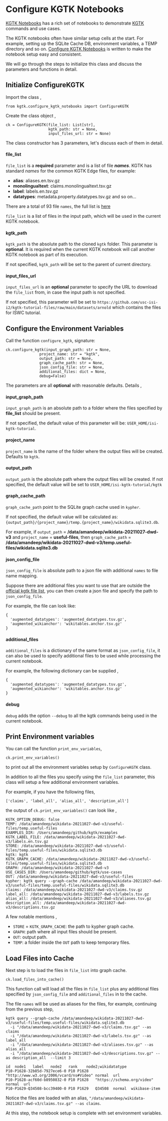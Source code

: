 # Configure KGTK Notebooks

[KGTK Notebooks](https://github.com/usc-isi-i2/kgtk-notebooks) has a rich set of notebooks to demonstrate [KGTK](https://github.com/usc-isi-i2/kgtk) commands 
and use cases.

The KGTK notebooks often have similar setup cells at the start. For example, setting up the SQLite Cache DB, environment variables, a TEMP directory and so on. 
[Configure KGTK Notebooks](https://github.com/usc-isi-i2/kgtk/blob/master/kgtk/configure_kgtk_notebooks.py) is written to make the notebook setup easy and consistent.

We will go through the steps to initialize this class and discuss the parameters and functions in detail.

## Initialize ConfigureKGTK
Import the class ,

```
from kgtk.configure_kgtk_notebooks import ConfigureKGTK
```

Create the class object ,

```
ck = ConfigureKGTK(file_list: List[str],
                   kgtk_path: str = None,
                   input_files_url: str = None)
```

The class constructor has 3 parameters, let's discuss each of them in detail.

#### file_list

`file_list` is a **required** parameter and is a list of file ***names***. KGTK has standard *names* for the common KGTK Edge files, for example:


- **alias**: aliases.en.tsv.gz
- **monolingualtext**: claims.monolingualtext.tsv.gz
- **label**: labels.en.tsv.gz
- **datatypes**: metadata.property.datatypes.tsv.gz and so on...

There are a total of 93 file `names`, the full list is [here](https://github.com/usc-isi-i2/kgtk/blob/master/kgtk/files_config.py)

`file_list` is a list of files in the input path, which will be used in the current KGTK notebook.

#### kgtk_path

`kgtk_path` is the absolute path to the cloned `kgtk` folder. This parameter is **optional**. It is required when the current KGTK notebook will call 
another KGTK notebook as part of its execution.

If not specified, `kgtk_path` will be set to the parent of current directory.

#### input_files_url

`input_files_url` is an **optional** parameter to specify the URL to download the `file_list` from, in case the input path is not specified.

If not specified, this parameter will be set to `https://github.com/usc-isi-i2/kgtk-tutorial-files/raw/main/datasets/arnold` which contains the files for ISWC tutorial.

## Configure the Environment Variables

Call the function `configure_kgtk`, signature:

```
ck.configure_kgtk(input_graph_path: str = None,
               project_name: str = "kgtk",
               output_path: str = None,
               graph_cache_path: str = None,
               json_config_file: str = None,
               additional_files: dict = None,
               debug=False)
```

The parameters are all **optional** with reasonable defaults. Details ,

#### input_graph_path

`input_graph_path` is an absolute path to a folder where the files specified by **file_list** should be present.

If not specified, the default value of this parameter will be: `USER_HOME/isi-kgtk-tutorial`.

#### project_name

`project_name` is the name of the folder where the output files will be created. Defaults to `kgtk`.

#### output_path

`output_path` is the absolute path where the output files will be created. If not specified, the default value will be set to 
`USER_HOME/isi-kgtk-tutorial/kgtk`

#### graph_cache_path

`graph_cache_path` point to the SQLite graph cache used in `kypher`.

If not specified, the default value will be calculated as: `{output_path}/{project_name}/temp.{project_name}/wikidata.sqlite3.db`.

For example, if `output_path` = **/data/amandeep/wikidata-20211027-dwd-v3** and 
                `project_name` = **useful-files**, then
                `graph_cache_path` = **/data/amandeep/wikidata-20211027-dwd-v3/temp.useful-files/wikidata.sqlite3.db**

#### json_config_file

`json_config_file` is absolute path to a json file with additional `names` to file name mapping. 

Suppose there are additional files you want to use that are 
outside the [official kgtk file list](https://github.com/usc-isi-i2/kgtk/blob/master/kgtk/files_config.py), you can then create a json file and specify the path
to `json_config_file`.

For example, the file can look like: 
```
{
  'augmented_datatypes': 'augmented_datatypes.tsv.gz',
  'augmented_wikianchor': 'wikitables.anchor.tsv.gz'
}
```

#### additional_files

`additional_files` is a dictionary of the same format as `json_config_file`, it can also be used to specify additional files to be used while processing the 
current notebook.

For example, the following dictionary can be supplied ,
```
{
  'augmented_datatypes': 'augmented_datatypes.tsv.gz',
  'augmented_wikianchor': 'wikitables.anchor.tsv.gz'
}
```

#### debug

`debug` adds the option `--debug` to all the kgtk commands being used in the current notebook.

## Print Environment variables

You can call the function `print_env_variables`,
```
ck.print_env_variables()
```
to print out all the environment variables setup by `ConfigureKGTK` class.

In addition to all the files you specify using the `file_list` parameter, this class will setup a few additional environment variables.

For example, if you have the following files, 
```
['claims', 'label_all', 'alias_all', 'description_all']
```
the output of `ck.print_env_variables()` can look like ,

```
KGTK_OPTION_DEBUG: false
TEMP: /data/amandeep/wikidata-20211027-dwd-v3/useful-files/temp.useful-files
EXAMPLES_DIR: /Users/amandeep/github/kgtk/examples
KGTK_LABEL_FILE: /data/amandeep/wikidata-20211027-dwd-v3/labels.en.tsv.gz
STORE: /data/amandeep/wikidata-20211027-dwd-v3/useful-files/temp.useful-files/wikidata.sqlite3.db
kgtk: kgtk
KGTK_GRAPH_CACHE: /data/amandeep/wikidata-20211027-dwd-v3/useful-files/temp.useful-files/wikidata.sqlite3.db
GRAPH: /data/amandeep/wikidata-20211027-dwd-v3
USE_CASES_DIR: /Users/amandeep/github/kgtk/use-cases
OUT: /data/amandeep/wikidata-20211027-dwd-v3/useful-files
kypher: kgtk query --graph-cache /data/amandeep/wikidata-20211027-dwd-v3/useful-files/temp.useful-files/wikidata.sqlite3.db
claims: /data/amandeep/wikidata-20211027-dwd-v3/claims.tsv.gz
label_all: /data/amandeep/wikidata-20211027-dwd-v3/labels.tsv.gz
alias_all: /data/amandeep/wikidata-20211027-dwd-v3/aliases.tsv.gz
description_all: /data/amandeep/wikidata-20211027-dwd-v3/descriptions.tsv.gz
```

A few notable mentions ,

- `STORE` =  `KGTK_GRAPH_CACHE`: the path to kypher graph cache.
- `GRAPH`: path where all input files should be present.
- `OUT`: output path.
- `TEMP`: a folder inside the `OUT` path to keep temporary files.

## Load Files into Cache

Next step is to load the files in `file_list` into graph cache.
```
ck.load_files_into_cache()
```

This function call will load all the files in `file_list` plus any additional files specified by `json_config_file` and `additional_files` in to the cache.

The file `names` will be used as aliases for the files, for example, continuing from the previous step,
```
kgtk query --graph-cache /data/amandeep/wikidata-20211027-dwd-v3/useful-files/temp.useful-files/wikidata.sqlite3.db 
  -i "/data/amandeep/wikidata-20211027-dwd-v3/claims.tsv.gz" --as claims  
  -i "/data/amandeep/wikidata-20211027-dwd-v3/labels.tsv.gz" --as label_all  
  -i "/data/amandeep/wikidata-20211027-dwd-v3/aliases.tsv.gz" --as alias_all  
  -i "/data/amandeep/wikidata-20211027-dwd-v3/descriptions.tsv.gz" --as description_all  --limit 3

id	node1	label	node2	rank	node2;wikidatatype
P10-P1628-32b85d-7927ece6-0	P10	P1628	"http://www.w3.org/2006/vcard/ns#Video"	normal	url
P10-P1628-acf60d-b8950832-0	P10	P1628	"https://schema.org/video"	normal	url
P10-P1629-Q34508-bcc39400-0	P10	P1629	Q34508	normal	wikibase-item
```

Notice the files are loaded with an alias, `"/data/amandeep/wikidata-20211027-dwd-v3/claims.tsv.gz" --as claims`.

At this step, the notebook setup is complete with set environment variables.
